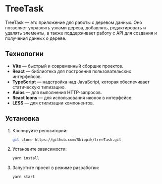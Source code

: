 # TreeTask

TreeTask — это приложение для работы с деревом данных. Оно позволяет управлять узлами дерева, добавлять, редактировать и удалять элементы, а также поддерживает работу с API для создания и получения данных о дереве.

## Технологии

- **Vite** — быстрый и современный сборщик проектов.
- **React** — библиотека для построения пользовательских интерфейсов.
- **TypeScript** — надстройка над JavaScript, которая обеспечивает статическую типизацию.
- **Axios** — для выполнения HTTP-запросов.
- **React Icons** — для использования иконок в интерфейсе.
- **LESS** — для стилизации компонентов.

## Установка

1. Клонируйте репозиторий:

   ```bash
   git clone https://github.com/Skippik/treeTask.git
   ```

2. Установите зависимости:

   ```bash
   yarn install
   ```

3. Запустите проект в режиме разработки:

   ```bash
   yarn start
   ```
